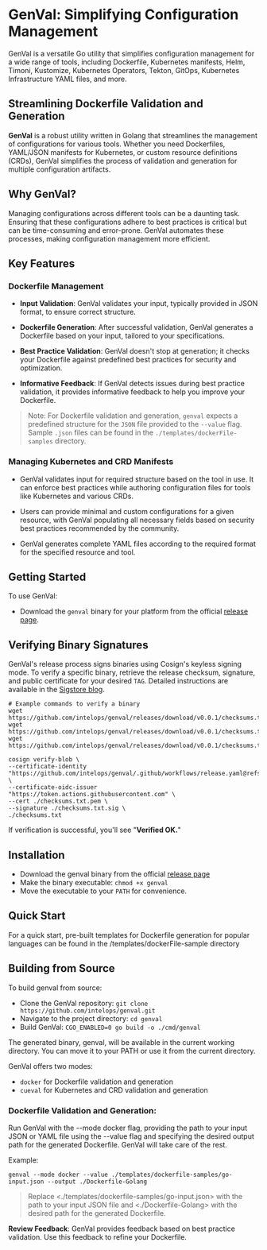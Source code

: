 # GenVal: Simplifying Configuration Management

GenVal is a versatile Go utility that simplifies configuration management for a wide range of tools, including Dockerfile, Kubernetes manifests, Helm, Timoni, Kustomize, Kubernetes Operators, Tekton, GitOps, Kubernetes Infrastructure YAML files, and more.

## Streamlining Dockerfile Validation and Generation

**GenVal** is a robust utility written in Golang that streamlines the management of configurations for various tools. Whether you need Dockerfiles, YAML/JSON manifests for Kubernetes, or custom resource definitions (CRDs), GenVal simplifies the process of validation and generation for multiple configuration artifacts.

## Why GenVal?

Managing configurations across different tools can be a daunting task. Ensuring that these configurations adhere to best practices is critical but can be time-consuming and error-prone. GenVal automates these processes, making configuration management more efficient.

## Key Features

### Dockerfile Management

- **Input Validation**: GenVal validates your input, typically provided in JSON format, to ensure correct structure.

- **Dockerfile Generation**: After successful validation, GenVal generates a Dockerfile based on your input, tailored to your specifications.

- **Best Practice Validation**: GenVal doesn't stop at generation; it checks your Dockerfile against predefined best practices for security and optimization.

- **Informative Feedback**: If GenVal detects issues during best practice validation, it provides informative feedback to help you improve your Dockerfile.

> Note: For Dockerfile validation and generation, `genval` expects a predefined structure for the `JSON` file provided to the `--value` flag. Sample `.json` files can be found in the `./templates/dockerFile-samples` directory.

### Managing Kubernetes and CRD Manifests

- GenVal validates input for required structure based on the tool in use. It can enforce best practices while authoring configuration files for tools like Kubernetes and various CRDs.

- Users can provide minimal and custom configurations for a given resource, with GenVal populating all necessary fields based on security best practices recommended by the community.

- GenVal generates complete YAML files according to the required format for the specified resource and tool.

## Getting Started

To use GenVal:

- Download the `genval` binary for your platform from the official [release page](https://github.com/intelops/genval/releases).

## Verifying Binary Signatures

GenVal's release process signs binaries using Cosign's keyless signing mode. To verify a specific binary, retrieve the release checksum, signature, and public certificate for your desired `TAG`. Detailed instructions are available in the [Sigstore blog](https://blog.sigstore.dev/cosign-2-0-released/).

```shell
# Example commands to verify a binary
wget https://github.com/intelops/genval/releases/download/v0.0.1/checksums.txt
wget https://github.com/intelops/genval/releases/download/v0.0.1/checksums.txt.pem
wget https://github.com/intelops/genval/releases/download/v0.0.1/checksums.txt.sig

cosign verify-blob \
--certificate-identity "https://github.com/intelops/genval/.github/workflows/release.yaml@refs/tags/v0.0.1" \
--certificate-oidc-issuer "https://token.actions.githubusercontent.com" \
--cert ./checksums.txt.pem \
--signature ./checksums.txt.sig \
./checksums.txt
```
If verification is successful, you'll see "**Verified OK.**"

## Installation

- Download the genval binary from the official [release page](https://github.com/intelops/genval/releases)
- Make the binary executable: `chmod +x genval`
- Move the executable to your `PATH` for convenience.

## Quick Start

For a quick start, pre-built templates for Dockerfile generation for popular languages can be found in the /templates/dockerFile-sample directory

## Building from Source

To build genval from source:
- Clone the GenVal repository: `git clone https://github.com/intelops/genval.git`
- Navigate to the project directory: `cd genval`
- Build GenVal: `CGO_ENABLED=0 go build -o ./cmd/genval`

The generated binary, genval, will be available in the current working directory. You can move it to your PATH or use it from the current directory.

GenVal offers two modes:

- `docker` for Dockerfile validation and generation
- `cueval` for Kubernetes and CRD validation and generation

### Dockerfile Validation and Generation:

Run GenVal with the --mode docker flag, providing the path to your input JSON or YAML file using the --value flag and specifying the desired output path for the generated Dockerfile. GenVal will take care of the rest.

Example:

`genval --mode docker --value ./templates/dockerfile-samples/go-input.json --output ./Dockerfile-Golang`

> Replace <./templates/dockerfile-samples/go-input.json> with the path to your input JSON file and <./Dockerfile-Golang> with the desired path for the generated Dockerfile.

**Review Feedback**: GenVal provides feedback based on best practice validation. Use this feedback to refine your Dockerfile.